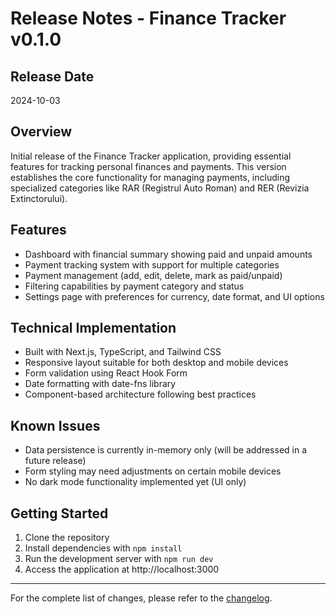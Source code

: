# Release Notes - Finance Tracker v0.1.0

## Release Date
2024-10-03

## Overview
Initial release of the Finance Tracker application, providing essential features for tracking personal finances and payments. This version establishes the core functionality for managing payments, including specialized categories like RAR (Registrul Auto Roman) and RER (Revizia Extinctorului).

## Features
- Dashboard with financial summary showing paid and unpaid amounts
- Payment tracking system with support for multiple categories
- Payment management (add, edit, delete, mark as paid/unpaid)
- Filtering capabilities by payment category and status
- Settings page with preferences for currency, date format, and UI options

## Technical Implementation
- Built with Next.js, TypeScript, and Tailwind CSS
- Responsive layout suitable for both desktop and mobile devices
- Form validation using React Hook Form
- Date formatting with date-fns library
- Component-based architecture following best practices

## Known Issues
- Data persistence is currently in-memory only (will be addressed in a future release)
- Form styling may need adjustments on certain mobile devices
- No dark mode functionality implemented yet (UI only)

## Getting Started
1. Clone the repository
2. Install dependencies with `npm install`
3. Run the development server with `npm run dev`
4. Access the application at http://localhost:3000

---

For the complete list of changes, please refer to the [changelog](../CHANGELOG.md#010). 
